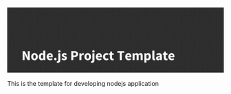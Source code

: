 ![Node.js Project Template](./assets/images/banner.png)

This is the template for developing nodejs application

